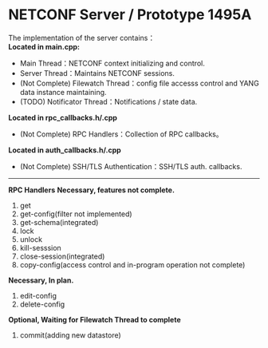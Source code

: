 # NETCONF Server / Prototype 1495A
  
The implementation of the server contains：  
**Located in main.cpp:**
 - Main Thread：NETCONF context initializing and control.
 - Server Thread：Maintains NETCONF sessions.
 - (Not Complete) Filewatch Thread：config file accesss control and YANG data instance maintaining.
 - (TODO) Notificator Thread：Notifications / state data.

**Located in rpc_callbacks.h/.cpp**
 - (Not Complete) RPC Handlers：Collection of RPC callbacks。

**Located in auth_callbacks.h/.cpp**
 - (Not Complete) SSH/TLS Authentication：SSH/TLS auth. callbacks.
---------
**RPC Handlers**
 **Necessary, features not complete.**
 1. get
 2. get-config(filter not implemented)
 3. get-schema(integrated)
 4. lock
 5. unlock
 6. kill-sesssion
 7. close-session(integrated)
 8. copy-config(access control and in-program operation not complete)
 
 **Necessary, In plan.**  
 1. edit-config
 2. delete-config
 
 **Optional, Waiting for Filewatch Thread to complete**
 1. commit(adding new datastore)
